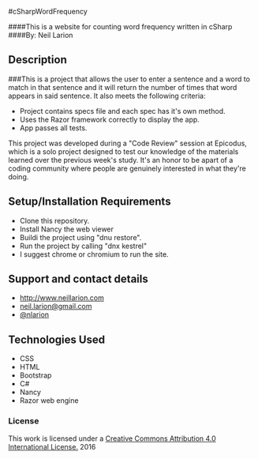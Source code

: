 #cSharpWordFrequency

####This is a website for counting word frequency written in cSharp
####By: Neil Larion

## Description

###This is a project that allows the user to enter a sentence and a word to match in that sentence and it will return the number of times that word appears in said sentence. It also meets the following criteria:
* Project contains specs file and each spec has it's own method.
* Uses the Razor framework correctly to display the app.
* App passes all tests.

This project was developed during a "Code Review" session at Epicodus, which is a solo project designed to test our knowledge of the materials learned over the previous week's study. It's an honor to be apart of a coding community where people are genuinely interested in what they're doing.

## Setup/Installation Requirements
- Clone this repository.
- Install Nancy the web viewer
- Buildi the project using "dnu restore".
- Run the project by calling "dnx kestrel"
- I suggest chrome or chromium to run the site.

## Support and contact details
* http://www.neillarion.com
* neil.larion@gmail.com
* [@nlarion](https://twitter.com/nlarion)

## Technologies Used
* CSS
* HTML
* Bootstrap
* C#
* Nancy
* Razor web engine

### License

This work is licensed under a [Creative Commons Attribution 4.0 International License.](http://creativecommons.org/licenses/by/4.0/) 2016